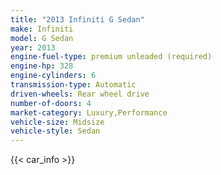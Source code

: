 ```yaml
---
title: "2013 Infiniti G Sedan"
make: Infiniti
model: G Sedan
year: 2013
engine-fuel-type: premium unleaded (required)
engine-hp: 328
engine-cylinders: 6
transmission-type: Automatic
driven-wheels: Rear wheel drive
number-of-doors: 4
market-category: Luxury,Performance
vehicle-size: Midsize
vehicle-style: Sedan
---
```


{{< car_info >}}
